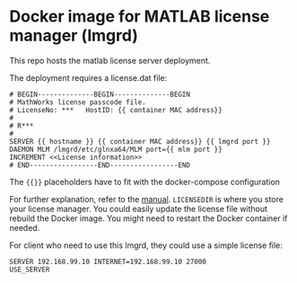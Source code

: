 # Docker image for MATLAB license manager (lmgrd)

This repo hosts the matlab license server deployment.

The deployment requires a license.dat file:
```text
# BEGIN--------------BEGIN--------------BEGIN
# MathWorks license passcode file.
# LicenseNo: ***   HostID: {{ container MAC address}}
#
# R***
#
SERVER {{ hostname }} {{ container MAC address}} {{ lmgrd port }}
DAEMON MLM /lmgrd/etc/glnxa64/MLM port={{ mlm port }}
INCREMENT <<License information>>
# END-----------------END-----------------END
```

The `{{}}` placeholders have to fit with the docker-compose configuration

For further explanation, refer to the [manual](https://www.mathworks.com/matlabcentral/answers/uploaded_files/5871/LicenseAdministration.pdf). `LICENSEDIR` is where you store your license manager. You could easily update the license file without rebuild the Docker image. You might need to restart the Docker container if needed.

For client who need to use this lmgrd, they could use a simple license file:

```text
SERVER 192.168.99.10 INTERNET=192.168.99.10 27000
USE_SERVER
```
